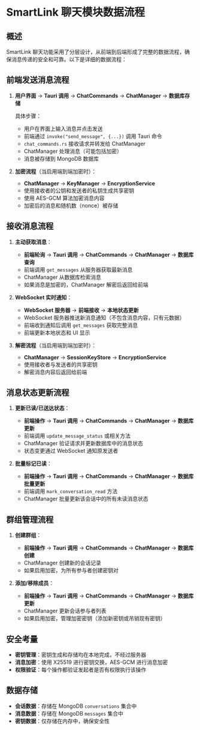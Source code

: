 # SmartLink 聊天模块数据流程

## 概述

SmartLink 聊天功能采用了分层设计，从前端到后端形成了完整的数据流程，确保消息传递的安全和可靠。以下是详细的数据流程：

## 前端发送消息流程

1. **用户界面** -> **Tauri 调用** -> **ChatCommands** -> **ChatManager** -> **数据库存储**

   具体步骤：
   - 用户在界面上输入消息并点击发送
   - 前端通过 `invoke("send_message", {...})` 调用 Tauri 命令
   - `chat_commands.rs` 接收请求并转发给 ChatManager
   - ChatManager 处理消息（可能包括加密）
   - 消息被存储到 MongoDB 数据库

2. **加密流程**（当启用端到端加密时）：
   - **ChatManager** -> **KeyManager** -> **EncryptionService**
   - 使用接收者的公钥和发送者的私钥生成共享密钥
   - 使用 AES-GCM 算法加密消息内容
   - 加密后的消息和随机数（nonce）被存储

## 接收消息流程

1. **主动获取消息**：
   - **前端轮询** -> **Tauri 调用** -> **ChatCommands** -> **ChatManager** -> **数据库查询**
   - 前端调用 `get_messages` 从服务器获取最新消息
   - ChatManager 从数据库检索消息
   - 如果消息是加密的，ChatManager 解密后返回给前端

2. **WebSocket 实时通知**：
   - **WebSocket 服务器** -> **前端接收** -> **本地状态更新**
   - WebSocket 服务器推送新消息通知（不包含消息内容，只有元数据）
   - 前端收到通知后调用 `get_messages` 获取完整消息
   - 前端更新本地状态和 UI 显示

3. **解密流程**（当启用端到端加密时）：
   - **ChatManager** -> **SessionKeyStore** -> **EncryptionService**
   - 使用接收者与发送者的共享密钥
   - 解密消息内容后返回给前端

## 消息状态更新流程

1. **更新已读/已送达状态**：
   - **前端操作** -> **Tauri 调用** -> **ChatCommands** -> **ChatManager** -> **数据库更新**
   - 前端调用 `update_message_status` 或相关方法
   - ChatManager 验证请求并更新数据库中的消息状态
   - 状态变更通过 WebSocket 通知原发送者

2. **批量标记已读**：
   - **前端操作** -> **Tauri 调用** -> **ChatCommands** -> **ChatManager** -> **数据库批量更新**
   - 前端调用 `mark_conversation_read` 方法
   - ChatManager 批量更新该会话中的所有未读消息状态

## 群组管理流程

1. **创建群组**：
   - **前端操作** -> **Tauri 调用** -> **ChatCommands** -> **ChatManager** -> **数据库创建**
   - ChatManager 创建新的会话记录
   - 如果启用加密，为所有参与者创建密钥对

2. **添加/移除成员**：
   - **前端操作** -> **Tauri 调用** -> **ChatCommands** -> **ChatManager** -> **数据库更新**
   - ChatManager 更新会话参与者列表
   - 如果启用加密，管理加密密钥（添加新密钥或吊销现有密钥）

## 安全考量

- **密钥管理**：密钥生成和存储均在本地完成，不经过服务器
- **消息加密**：使用 X25519 进行密钥交换，AES-GCM 进行消息加密
- **权限验证**：每个操作都验证发起者是否有权限执行该操作

## 数据存储

- **会话数据**：存储在 MongoDB `conversations` 集合中
- **消息数据**：存储在 MongoDB `messages` 集合中
- **密钥数据**：仅存储在内存中，确保安全性